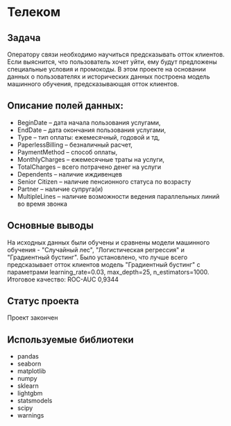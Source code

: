 # Телеком
## Задача
Оператору связи необходимо научиться предсказывать отток клиентов. Если выяснится, что пользователь хочет уйти, ему будут предложены специальные условия и промокоды.  В этом проекте на основании данных о пользователях и исторических данных построена модель машинного обучения, предсказывающая отток клиентов.

## Описание полей данных:
- BeginDate – дата начала пользования услугами,
- EndDate – дата окончания пользования услугами,
- Type – тип оплаты: ежемесячный, годовой и тд,
- PaperlessBilling – безналичный расчет,
- PaymentMethod – способ оплаты,
- MonthlyCharges – ежемесячные траты на услуги,
- TotalCharges – всего потрачено денег на услуги
- Dependents – наличие иждивенцев
- Senior Citizen – наличие пенсионного статуса по возрасту
- Partner – наличие супруга(и)
- MultipleLines – наличие возможности ведения параллельных линий во время звонка


## Основные выводы
На исходных данных были обучены и сравнены модели машинного обучения - "Случайный лес", "Логистическая регрессия" и "Градиентный бустинг". Было установлено, что лучше всего предсказывает отток клиентов модель "Градиентный бустинг" с параметрами learning_rate=0.03, max_depth=25, n_estimators=1000. Итоговое качество: ROC-AUC 0,9344

## Статус проекта
Проект закончен

## Используемые библиотеки
- pandas
- seaborn
- matplotlib
- numpy
- sklearn
- lightgbm
- statsmodels
- scipy
- warnings


